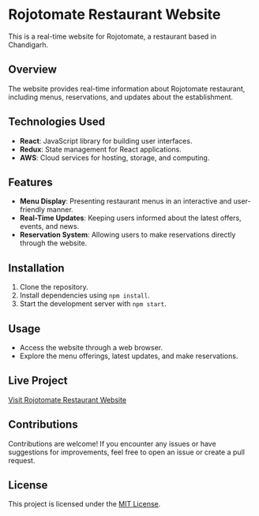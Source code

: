 # Rojotomate Restaurant Website

This is a real-time website for Rojotomate, a restaurant based in Chandigarh.

## Overview

The website provides real-time information about Rojotomate restaurant, including menus, reservations, and updates about the establishment.

## Technologies Used

- **React**: JavaScript library for building user interfaces.
- **Redux**: State management for React applications.
- **AWS**: Cloud services for hosting, storage, and computing.

## Features

- **Menu Display**: Presenting restaurant menus in an interactive and user-friendly manner.
- **Real-Time Updates**: Keeping users informed about the latest offers, events, and news.
- **Reservation System**: Allowing users to make reservations directly through the website.

## Installation

1. Clone the repository.
2. Install dependencies using `npm install`.
3. Start the development server with `npm start`.

## Usage

- Access the website through a web browser.
- Explore the menu offerings, latest updates, and make reservations.

## Live Project

[Visit Rojotomate Restaurant Website](https://rojotomate.netlify.app)

## Contributions

Contributions are welcome! If you encounter any issues or have suggestions for improvements, feel free to open an issue or create a pull request.

## License

This project is licensed under the [MIT License](LICENSE).
